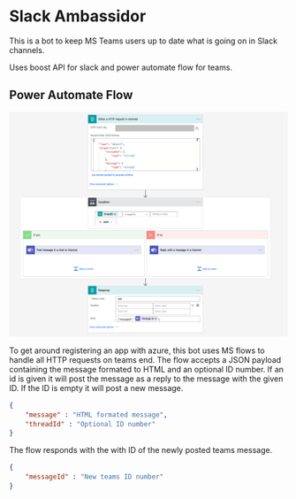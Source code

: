 # Slack Ambassidor

This is a bot to keep MS Teams users up to date what is going on in Slack channels.

Uses boost API for slack and power automate flow for teams.

## Power Automate Flow
![MS flow example](images/flowPostExample.png)

To get around registering an app with azure, this bot uses MS flows to handle all HTTP requests on teams end.
The flow accepts a JSON payload containing the message formated to HTML and an optional ID number.
If an id is given it will post the message as a reply to the message with the given ID. If the ID is empty it will post a new message. 
```JSON
{
    "message" : "HTML formated message",
    "threadId" : "Optional ID number"
}
```
The flow responds with the with ID of the newly posted teams message.
```JSON
{
    "messageId" : "New teams ID number"
}
```
